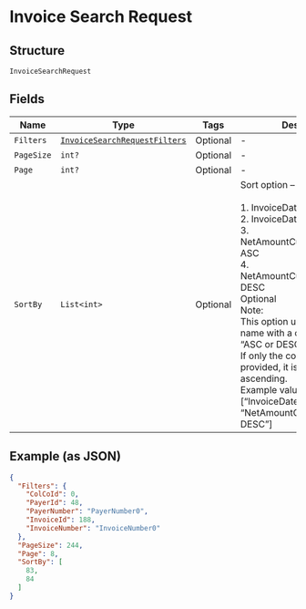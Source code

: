 
# Invoice Search Request

## Structure

`InvoiceSearchRequest`

## Fields

| Name | Type | Tags | Description |
|  --- | --- | --- | --- |
| `Filters` | [`InvoiceSearchRequestFilters`](../../doc/models/invoice-search-request-filters.md) | Optional | - |
| `PageSize` | `int?` | Optional | - |
| `Page` | `int?` | Optional | - |
| `SortBy` | `List<int>` | Optional | Sort option –<br><br>1. InvoiceDate ASC<br>2. InvoiceDate DESC<br>3. NetAmountCustomerCurrency ASC<br>4. NetAmountCustomerCurrency DESC<br>   Optional<br>   Note:<br>   This option uses a column name with a combination of “ASC or DESC” for sorting.<br>   If only the column name is provided, it is sorted by ascending.<br>   Example values to be passed:<br>   [“InvoiceDate”, “NetAmountCustomerCurrency DESC”] |

## Example (as JSON)

```json
{
  "Filters": {
    "ColCoId": 0,
    "PayerId": 48,
    "PayerNumber": "PayerNumber0",
    "InvoiceId": 188,
    "InvoiceNumber": "InvoiceNumber0"
  },
  "PageSize": 244,
  "Page": 8,
  "SortBy": [
    83,
    84
  ]
}
```

